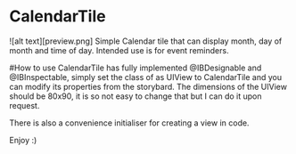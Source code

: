 # CalendarTile
![alt text][preview.png]
Simple Calendar tile that can display month, day of month and time of day. Intended use is for event reminders.

#How to use
CalendarTile has fully implemented @IBDesignable and @IBInspectable, simply set the class of as UIView to CalendarTile and you can modify its properties from the storybard.
The dimensions of the UIView should be 80x90, it is so not easy to change that but I can do it upon request.

There is also a convenience initialiser for creating a view in code.

Enjoy :)
